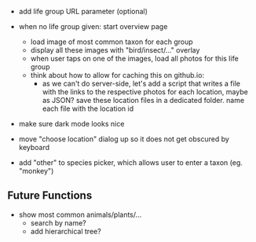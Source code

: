 + add life group URL parameter (optional)
+ when no life group given: start overview page
  + load image of most common taxon for each group
  + display all these images with "bird/insect/…" overlay
  + when user taps on one of the images, load all photos for this life group
  + think about how to allow for caching this on github.io:
    + as we can't do server-side, let's add a script that writes a file with the links to the respective photos for each location, maybe as JSON? save these location files in a dedicated folder. name each file with the location id

+ make sure dark mode looks nice
+ move "choose location" dialog up so it does not get obscured by keyboard
+ add "other" to species picker, which allows user to enter a taxon (eg. "monkey")

## Future Functions
+ show most common animals/plants/…
  + search by name?
  + add hierarchical tree?
